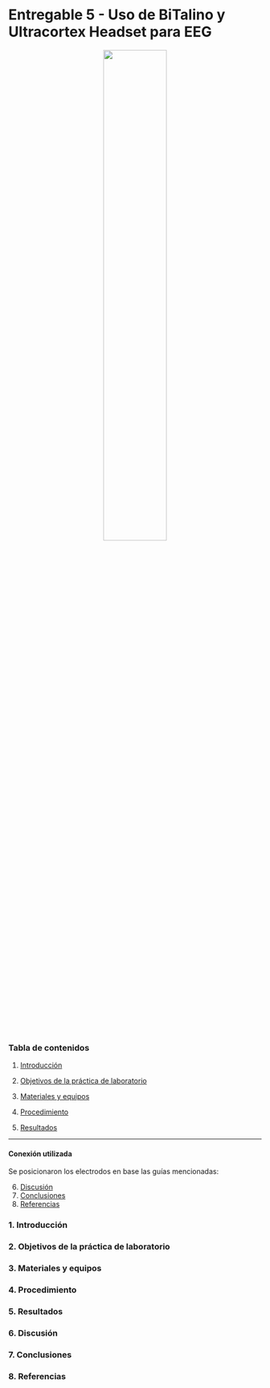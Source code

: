 # Entregable 5 - Uso de BiTalino y Ultracortex Headset para EEG 
<p align="center">
<img src="https://github.com/jorgemedina2804/Grupo-11-Introduccion-a-Senhales-Biomedica/blob/main/Entregable%205/m645BV.gif" width="50%">
  
  
### Tabla de contenidos
1. [Introducción](https://github.com/jorgemedina2804/Grupo-11-Introduccion-a-Senhales-Biomedica/blob/main/Entregable%205/Entregable%205.md#1-introducci%C3%B3n)
  
2. [Objetivos de la práctica de laboratorio](https://github.com/jorgemedina2804/Grupo-11-Introduccion-a-Senhales-Biomedica/blob/main/Entregable%205/Entregable%205.md#2-objetivos-de-la-pr%C3%A1ctica-de-laboratorio)
  
3. [Materiales y equipos](https://github.com/jorgemedina2804/Grupo-11-Introduccion-a-Senhales-Biomedica/blob/main/Entregable%205/Entregable%205.md#3-materiales-y-equipos)
  
4. [Procedimiento](https://github.com/jorgemedina2804/Grupo-11-Introduccion-a-Senhales-Biomedica/blob/main/Entregable%205/Entregable%205.md#4-procedimiento)
  
  
5. [Resultados](https://github.com/jorgemedina2804/Grupo-11-Introduccion-a-Senhales-Biomedica/blob/main/Entregable%205/Entregable%205.md#5-resultados)
---
  #### Conexión utilizada
  Se posicionaron los electrodos en base las guías mencionadas:
  
  
6. [Discusión](https://github.com/jorgemedina2804/Grupo-11-Introduccion-a-Senhales-Biomedica/blob/main/Entregable%205/Entregable%205.md#6-discusi%C3%B3n)
7. [Conclusiones](https://github.com/jorgemedina2804/Grupo-11-Introduccion-a-Senhales-Biomedica/blob/main/Entregable%205/Entregable%205.md#7-conclusiones)
8. [Referencias](https://github.com/jorgemedina2804/Grupo-11-Introduccion-a-Senhales-Biomedica/blob/main/Entregable%205/Entregable%205.md#8-referencias)
  
### 1. Introducción
### 2. Objetivos de la práctica de laboratorio
### 3. Materiales y equipos
### 4. Procedimiento
### 5. Resultados
### 6. Discusión
### 7. Conclusiones
### 8. Referencias

